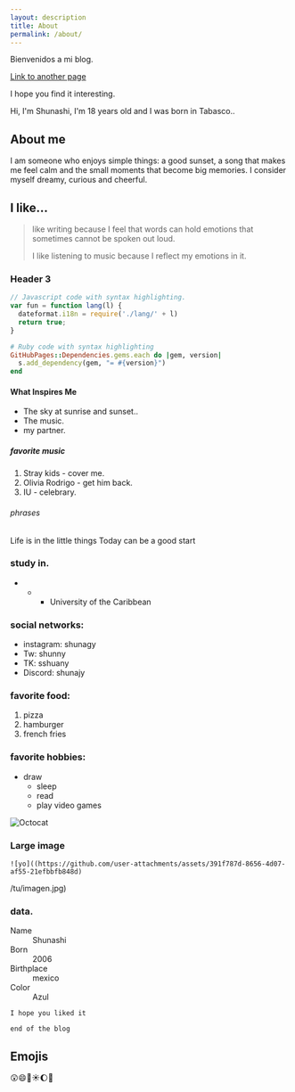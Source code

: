 ```yaml
---
layout: description
title: About
permalink: /about/
---
```


Bienvenidos a mi blog.

[Link to another page](https://250300683.me/about/)

I hope you find it interesting.

Hi, I'm Shunashi, I'm 18 years old and I was born in Tabasco..


## About me

I am someone who enjoys simple things: a good sunset, a song that makes me feel calm and the small moments that become big memories. I consider myself dreamy, curious and cheerful.

## I like...

> like writing because I feel that words can hold emotions that sometimes cannot be spoken out loud.
>
> I like listening to music because I reflect my emotions in it.

### Header 3

```js
// Javascript code with syntax highlighting.
var fun = function lang(l) {
  dateformat.i18n = require('./lang/' + l)
  return true;
}
```

```ruby
# Ruby code with syntax highlighting
GitHubPages::Dependencies.gems.each do |gem, version|
  s.add_dependency(gem, "= #{version}")
end
```

#### What Inspires Me

*   The sky at sunrise and sunset..
*   The music.
*   my partner.

##### favorite music

1.  Stray kids - cover me.
2.  Olivia Rodrigo - get him back.
3.  IU - celebrary.

###### phrases
 Life is in the little things
Today can be a good start

### study in.

* * * University of the Caribbean

### social networks:

*   instagram: shunagy
*   Tw: shunny
*   TK: sshuany
*   Discord: shunajy

###  favorite food:

1.  pizza
2.  hamburger
3.  french fries

### favorite hobbies:

- draw
  - sleep
   - read
   - play video games

![Octocat](https://github.githubassets.com/images/icons/emoji/octocat.png)

### Large image

    ![yo]((https://github.com/user-attachments/assets/391f787d-8656-4d07-af55-21efbbfb848d)
/tu/imagen.jpg)


### data.

<dl>
<dt>Name</dt>
<dd>Shunashi</dd>
<dt>Born</dt>
<dd>2006</dd>
<dt>Birthplace</dt>
<dd>mexico</dd>
<dt>Color</dt>
<dd>Azul</dd>
</dl>

```
I hope you liked it
```

```
end of the blog
```

## Emojis
😲😄💌☀️🌔💌
